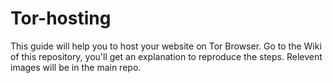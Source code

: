# Tor-hosting
This guide will help you to host your website on Tor Browser. Go to the Wiki of this repository, you'll get an explanation to reproduce the steps. Relevent images will be in the main repo.
